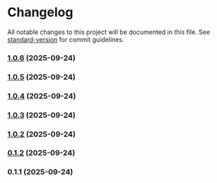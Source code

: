 # Changelog

All notable changes to this project will be documented in this file. See [standard-version](https://github.com/conventional-changelog/standard-version) for commit guidelines.

### [1.0.6](https://github.com/gagandeepsingh26/Jsg-auto/compare/v1.0.5...v1.0.6) (2025-09-24)

### [1.0.5](https://github.com/gagandeepsingh26/Jsg-auto/compare/v1.0.4...v1.0.5) (2025-09-24)

### [1.0.4](https://github.com/gagandeepsingh26/Jsg-auto/compare/v1.0.3...v1.0.4) (2025-09-24)

### [1.0.3](https://github.com/gagandeepsingh26/Jsg-auto/compare/v1.0.2...v1.0.3) (2025-09-24)

### [1.0.2](https://github.com/gagandeepsingh26/Jsg-auto/compare/v0.1.2...v1.0.2) (2025-09-24)

### [0.1.2](https://github.com/gagandeepsingh26/Jsg-auto/compare/v1.0.0...v0.1.2) (2025-09-24)

### 0.1.1 (2025-09-24)
